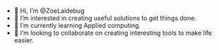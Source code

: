 - 👋 Hi, I’m @ZoeLaidebug
- 👀 I’m interested in creating useful solutions to get things done.
- 🌱 I’m currently learning Applied computing.
- 💞️ I’m looking to collaborate on creating interesting tools to make life easier. 

<!---
ZoeLaidebug/ZoeLaidebug is a ✨ special ✨ repository because its `README.md` (this file) appears on your GitHub profile.
You can click the Preview link to take a look at your changes.
--->
